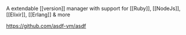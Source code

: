 A extendable [[version]] manager with support for [[Ruby]], [[NodeJs]], [[Elixir]], [[Erlang]] & more

https://github.com/asdf-vm/asdf
